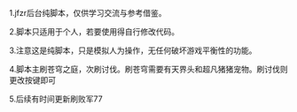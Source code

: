 1.jfzr后台纯脚本，仅供学习交流与参考借鉴。

2.脚本只适用于个人，若要使用得自行修改代码。

3.注意这是纯脚本，只是模拟人为操作，无任何破坏游戏平衡性的功能。

4.脚本主刷苍穹之庭，次刷讨伐。刷苍穹需要有天界头和超凡猪猪宠物。刷讨伐则更改按键即可

5.后续有时间更新刷败军77

